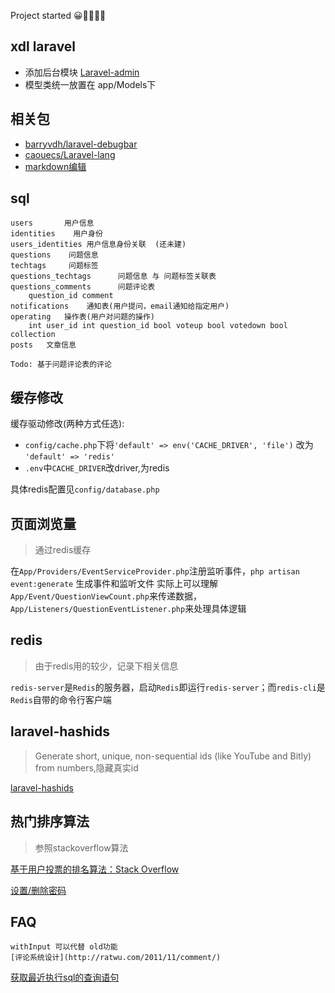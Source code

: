Project started 😀😬✊🍺👏
## xdl laravel
- 添加后台模块 [Laravel-admin](https://github.com/z-song/laravel-admin)
- 模型类统一放置在 app/Models下

## 相关包

- [barryvdh/laravel-debugbar](https://github.com/barryvdh/laravel-debugbar)
- [caouecs/Laravel-lang](https://github.com/caouecs/Laravel-lang)
- [markdown编辑](https://simplemde.com/)

## sql

    users       用户信息 
    identities    用户身份
    users_identities 用户信息身份关联  (还未建)
    questions    问题信息
    techtags     问题标签
    questions_techtags      问题信息 与 问题标签关联表
    questions_comments      问题评论表
        question_id comment 
    notifications    通知表(用户提问，email通知给指定用户)
    operating   操作表(用户对问题的操作)
        int user_id int question_id bool voteup bool votedown bool collection
    posts   文章信息

    Todo: 基于问题评论表的评论
    
## 缓存修改

缓存驱动修改(两种方式任选):
- `config/cache.php`下将`'default' => env('CACHE_DRIVER', 'file')` 改为 `'default' => 'redis'`
- `.env`中`CACHE_DRIVER`改driver,为redis

具体redis配置见`config/database.php`

## 页面浏览量
> 通过redis缓存

在`App/Providers/EventServiceProvider.php`注册监听事件，`php artisan event:generate` 生成事件和监听文件
实际上可以理解`App/Event/QuestionViewCount.php`来传递数据，`App/Listeners/QuestionEventListener.php`来处理具体逻辑

## redis
> 由于redis用的较少，记录下相关信息

`redis-server`是`Redis`的服务器，启动`Redis`即运行`redis-server`；而`redis-cli`是`Redis`自带的命令行客户端

## laravel-hashids
> Generate short, unique, non-sequential ids (like YouTube and Bitly) from numbers,隐藏真实id

[laravel-hashids](https://github.com/vinkla/laravel-hashids)

## 热门排序算法
> 参照stackoverflow算法

[基于用户投票的排名算法：Stack Overflow](http://www.ruanyifeng.com/blog/2012/03/ranking_algorithm_stack_overflow.html)



[设置/删除密码](http://redisdoc.com/connection/auth.html)
## FAQ
    withInput 可以代替 old功能
    [评论系统设计](http://ratwu.com/2011/11/comment/)

[获取最近执行sql的查询语句](http://stackoverflow.com/questions/27753868/how-to-get-the-query-executed-in-laravel-5-dbgetquerylog-returning-empty-arr)
